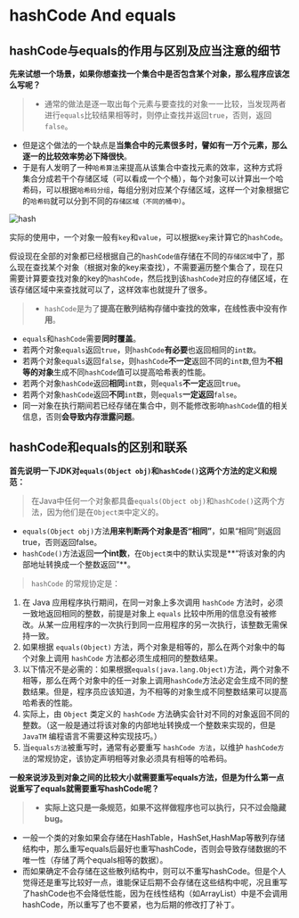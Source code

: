 # hashCode And equals

## hashCode与equals的作用与区别及应当注意的细节

**先来试想一个场景，如果你想查找一个集合中是否包含某个对象，那么程序应该怎么写呢？**
>+ 通常的做法是逐一取出每个元素与要查找的对象一一比较，当发现两者进行`equals`比较结果相等时，则停止查找并返回`true`，否则，返回`false`。
+ 但是这个做法的一个缺点是**当集合中的元素很多时，譬如有一万个元素，那么逐一的比较效率势必下降很快**。
+ 于是有人发明了一种`哈希算法`来提高从该集合中查找元素的效率，这种方式将集合分成若干个存储区域（可以看成一个个桶），每个对象可以计算出一个哈希码，可以根据`哈希码分组`，每组分别对应某个存储区域，这样一个对象根据它的`哈希码`就可以分到不同的`存储区域（不同的桶中）`。

![hash](/images/hash.png)                

实际的使用中，一个对象一般有`key`和`value`，可以根据`key`来计算它的`hashCode`。

假设现在全部的对象都已经根据自己的`hashCode值`存储在不同的`存储区域`中了，那么现在查找某个对象（根据对象的key来查找），不需要遍历整个集合了，现在只需要计算要查找对象的key的`hashCode`，然后找到该`hashCode`对应的存储区域，在该存储区域中来查找就可以了，这样效率也就提升了很多。


>+ `hashCode`是为了**提高在散列结构存储中查找的效率，在线性表中没有作用**。
+ `equals`和`hashCode`需要**同时覆盖**。
+ 若两个对象`equals`返回`true`，则`hashCode`**有必要**也返回相同的`int数`。
+ 若两个对象`equals`返回`false`，则`hashCode`**不一定**返回不同的`int数`,但为**不相等的对象**生成不同`hashCode`值可以提高哈希表的性能。
+ 若两个对象`hashCode`返回**相同**`int数`，则`equals`**不一定**返回`true`。
+ 若两个对象`hashCode`返回**不同**`int数`，则`equals`**一定返回**`false`。
+ 同一对象在执行期间若已经存储在集合中，则不能修改影响`hashCode`值的相关信息，否则**会导致内存泄露问题**。

## hashCode和equals的区别和联系

**首先说明一下JDK对`equals(Object obj)`和`hashCode()`这两个方法的定义和规范：**
>在Java中任何一个对象都具备`equals(Object obj)`和`hashCode()`这两个方法，因为他们是在`Object类`中定义的。
  + `equals(Object obj)`方法**用来判断两个对象是否“相同”**，如果“相同”则返回true，否则返回false。
  + `hashCode()`方法返回**一个int数**，在`Object类`中的默认实现是**“将该对象的内部地址转换成一个整数返回”**。 

>`hashCode` 的常规协定是：     
  1. 在 Java 应用程序执行期间，在同一对象上多次调用 `hashCode` 方法时，必须一致地返回相同的整数，前提是对象上 `equals` 比较中所用的信息没有被修改。从某一应用程序的一次执行到同一应用程序的另一次执行，该整数无需保持一致。     
  2. 如果根据 `equals(Object)` 方法，两个对象是相等的，那么在两个对象中的每个对象上调用 `hashCode` 方法都必须生成相同的整数结果。     
  3. 以下情况不是必需的：如果根据`equals(java.lang.Object)`方法，两个对象不相等，那么在两个对象中的任一对象上调用`hashCode`方法必定会生成不同的整数结果。但是，程序员应该知道，为不相等的对象生成不同整数结果可以提高哈希表的性能。     
  4. 实际上，由 `Object` 类定义的 `hashCode` 方法确实会针对不同的对象返回不同的整数。（这一般是通过将该对象的内部地址转换成一个整数来实现的，但是 `JavaTM` 编程语言不需要这种实现技巧。）   
  5. 当`equals方法`被重写时，通常有必要重写 `hashCode 方法`，以维护 `hashCode方法`的常规协定，该协定声明相等对象必须具有相等的哈希码。

**一般来说涉及到对象之间的比较大小就需要重写equals方法，但是为什么第一点说重写了equals就需要重写hashCode呢？**

>+ **实际上这只是一条规范，如果不这样做程序也可以执行，只不过会隐藏bug。**
+ 一般一个类的对象如果会存储在HashTable，HashSet,HashMap等散列存储结构中，那么重写equals后最好也重写hashCode，否则会导致存储数据的不唯一性（存储了两个equals相等的数据）。
+ 而如果确定不会存储在这些散列结构中，则可以不重写hashCode。但是个人觉得还是重写比较好一点，谁能保证后期不会存储在这些结构中呢，况且重写了hashCode也不会降低性能，因为在线性结构（如ArrayList）中是不会调用hashCode，所以重写了也不要紧，也为后期的修改打了补丁。